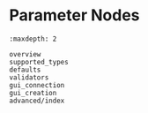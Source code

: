 # Parameter Nodes

```{toctree}
:maxdepth: 2

overview
supported_types
defaults
validators
gui_connection
gui_creation
advanced/index
```

